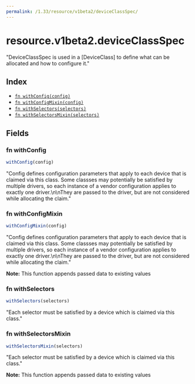 ```yaml
---
permalink: /1.33/resource/v1beta2/deviceClassSpec/
---
```


# resource.v1beta2.deviceClassSpec

"DeviceClassSpec is used in a [DeviceClass] to define what can be allocated and how to configure it."

## Index

* [`fn withConfig(config)`](#fn-withconfig)
* [`fn withConfigMixin(config)`](#fn-withconfigmixin)
* [`fn withSelectors(selectors)`](#fn-withselectors)
* [`fn withSelectorsMixin(selectors)`](#fn-withselectorsmixin)

## Fields

### fn withConfig

```ts
withConfig(config)
```

"Config defines configuration parameters that apply to each device that is claimed via this class. Some classses may potentially be satisfied by multiple drivers, so each instance of a vendor configuration applies to exactly one driver.\n\nThey are passed to the driver, but are not considered while allocating the claim."

### fn withConfigMixin

```ts
withConfigMixin(config)
```

"Config defines configuration parameters that apply to each device that is claimed via this class. Some classses may potentially be satisfied by multiple drivers, so each instance of a vendor configuration applies to exactly one driver.\n\nThey are passed to the driver, but are not considered while allocating the claim."

**Note:** This function appends passed data to existing values

### fn withSelectors

```ts
withSelectors(selectors)
```

"Each selector must be satisfied by a device which is claimed via this class."

### fn withSelectorsMixin

```ts
withSelectorsMixin(selectors)
```

"Each selector must be satisfied by a device which is claimed via this class."

**Note:** This function appends passed data to existing values